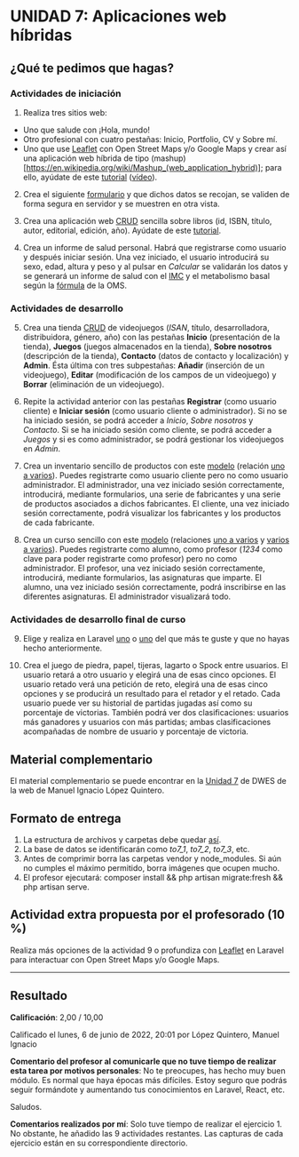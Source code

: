 # UNIDAD 7: Aplicaciones web híbridas

## ¿Qué te pedimos que hagas? 

### Actividades de iniciación

1. Realiza tres sitios web:

- Uno que salude con ¡Hola, mundo!
- Otro profesional con cuatro pestañas: Inicio, Portfolio, CV y Sobre mí.
- Uno que use [Leaflet](https://github.com/Leaflet/Leaflet) con Open Street Maps y/o Google Maps y crear así una aplicación web híbrida de tipo (mashup)[https://en.wikipedia.org/wiki/Mashup_(web_application_hybrid)]; para ello, ayúdate de este [tutorial](https://www.latirus.com/blog/2021/06/11/instalar-google-maps-y-leaflet-js-en-laravel/) ([vídeo](https://www.youtube.com/watch?v=_ieQavKU4AY)).

2. Crea el siguiente [formulario](https://milq.github.io/cursos/dwes/ud/7/formulario.png) y que dichos datos se recojan, se validen de forma segura en servidor y se muestren en otra vista.

3. Crea una aplicación web [CRUD](http://en.wikipedia.org/wiki/create,_read,_update_and_delete) sencilla sobre libros (id, ISBN, título, autor, editorial, edición, año). Ayúdate de este [tutorial](https://milq.github.io/cursos/dwes/ud/3/laravel).

4. Crea un informe de salud personal. Habrá que registrarse como usuario y después iniciar sesión. Una vez iniciado, el usuario introducirá su sexo, edad, altura y peso y al pulsar en *Calcular* se validarán los datos y se generará un informe de salud con el [IMC](https://es.wikipedia.org/wiki/%C3%8Dndice_de_masa_corporal) y el metabolismo basal según la [fórmula](https://es.wikipedia.org/wiki/Metabolismo_basal#C%C3%A1lculo_de_calor%C3%ADas_necesarias) de la OMS.

### Actividades de desarrollo

5. Crea una tienda [CRUD](http://en.wikipedia.org/wiki/create,_read,_update_and_delete) de videojuegos (*ISAN*, título, desarrolladora, distribuidora, género, año) con las pestañas **Inicio** (presentación de la tienda), **Juegos** (juegos almacenados en la tienda), **Sobre nosotros** (descripción de la tienda), **Contacto** (datos de contacto y localización) y **Admin**. Ésta última con tres subpestañas: **Añadir** (inserción de un videojuego), **Editar** (modificación de los campos de un videojuego) y **Borrar** (eliminación de un videojuego).

6. Repite la actividad anterior con las pestañas **Registrar** (como usuario cliente) e **Iniciar sesión** (como usuario cliente o administrador). Si no se ha iniciado sesión, se podrá acceder a *Inicio*, *Sobre nosotros* y *Contacto*. Si se ha iniciado sesión como cliente, se podrá acceder a *Juegos* y si es como administrador, se podrá gestionar los videojuegos en *Admin*.

7. Crea un inventario sencillo de productos con este [modelo](https://milq.github.io/cursos/dwes/ud/7/modelo_inventario.png) (relación [uno a varios](https://laravel.com/docs/eloquent-relationships#one-to-many)). Puedes registrarte como usuario cliente pero no como usuario administrador. El administrador, una vez iniciado sesión correctamente, introducirá, mediante formularios, una serie de fabricantes y una serie de productos asociados a dichos fabricantes. El cliente, una vez iniciado sesión correctamente, podrá visualizar los fabricantes y los productos de cada fabricante.

8. Crea un curso sencillo con este [modelo](https://milq.github.io/cursos/dwes/ud/7/modelo_curso.png) (relaciones [uno a varios](https://laravel.com/docs/eloquent-relationships#one-to-many) y [varios a varios](https://laravel.com/docs/eloquent-relationships#many-to-many)). Puedes registrarte como alumno, como profesor (*1234* como clave para poder registrarte como profesor) pero no como administrador. El profesor, una vez iniciado sesión correctamente, introducirá, mediante formularios, las asignaturas que imparte. El alumno, una vez iniciado sesión correctamente, podrá inscribirse en las diferentes asignaturas. El administrador visualizará todo.

### Actividades de desarrollo final de curso

9. Elige y realiza en Laravel [uno](https://milq.github.io/cursos/dwes/ud/2/index.html#a) o [uno](https://milq.github.io/cursos/dwes/ud/4/index.html#b) del que más te guste y que no hayas hecho anteriormente.

10. Crea el juego de piedra, papel, tijeras, lagarto o Spock entre usuarios. El usuario retará a otro usuario y elegirá una de esas cinco opciones. El usuario retado verá una petición de reto, elegirá una de esas cinco opciones y se producirá un resultado para el retador y el retado. Cada usuario puede ver su historial de partidas jugadas así como su porcentaje de victorias. También podrá ver dos clasificaciones: usuarios más ganadores y usuarios con más partidas; ambas clasificaciones acompañadas de nombre de usuario y porcentaje de victoria.

## Material complementario

El material complementario se puede encontrar en la [Unidad 7](https://milq.github.io/cursos/dwes/ud/7/) de DWES de la web de Manuel Ignacio López Quintero.

## Formato de entrega

1. La estructura de archivos y carpetas debe quedar [así](https://milq.github.io/cursos/dwes/ud/7/estructura.txt).
2. La base de datos se identificarán como *to7_1*, *to7_2*, *to7_3*, etc.
3. Antes de comprimir borra las carpetas vendor y node_modules. Si aún no cumples el máximo permitido, borra imágenes que ocupen mucho.
4. El profesor ejecutará: composer install && php artisan migrate:fresh && php artisan serve.

## Actividad extra propuesta por el profesorado (10 %)

Realiza más opciones de la actividad 9 o profundiza con [Leaflet](https://github.com/Leaflet/Leaflet) en Laravel para interactuar con Open Street Maps y/o Google Maps.

---

## Resultado

**Calificación**: 2,00 / 10,00

Calificado el lunes, 6 de junio de 2022, 20:01 por López Quintero, Manuel Ignacio

**Comentario del profesor al comunicarle que no tuve tiempo de realizar esta tarea por motivos personales**: No te preocupes, has hecho muy buen módulo. Es normal que haya épocas más difíciles. Estoy seguro que podrás seguir formándote y aumentando tus conocimientos en Laravel, React, etc.

Saludos.

**Comentarios realizados por mí**: Solo tuve tiempo de realizar el ejercicio 1. No obstante, he añadido las 9 actividades restantes. Las capturas de cada ejercicio están en su correspondiente directorio.